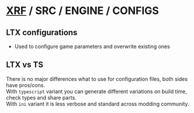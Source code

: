 # [XRF](../../../) / SRC / ENGINE / CONFIGS

## LTX configurations

- Used to configure game parameters and overwrite existing ones


## LTX vs TS

There is no major differences what to use for configuration files, both sides have pros/cons. <br/>
With `typescript` variant you can generate different variations on build time, check types and share parts. <br/>
With `ini` variant it is less verbose and standard across modding community.
